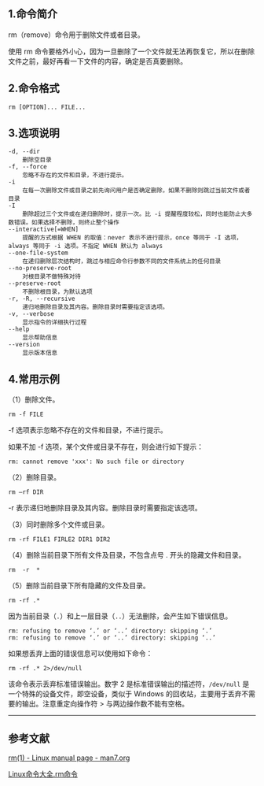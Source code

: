 ## 1.命令简介
rm（remove）命令用于删除文件或者目录。

使用 rm 命令要格外小心，因为一旦删除了一个文件就无法再恢复它，所以在删除文件之前，最好再看一下文件的内容，确定是否真要删除。

## 2.命令格式
```
rm [OPTION]... FILE...
```

## 3.选项说明
```
-d, --dir
	删除空目录
-f, --force
	忽略不存在的文件和目录，不进行提示。
-i
	在每一次删除文件或目录之前先询问用户是否确定删除，如果不删除则跳过当前文件或者目录
-I
	删除超过三个文件或在递归删除时，提示一次。比 -i 提醒程度较松，同时也能防止大多数错误。如果选择不删除，则终止整个操作
--interactive[=WHEN]
	提醒的方式根据 WHEN 的取值：never 表示不进行提示，once 等同于 -I 选项，always 等同于 -i 选项。不指定 WHEN 默认为 always
--one-file-system
	在递归删除层次结构时，跳过与相应命令行参数不同的文件系统上的任何目录
--no-preserve-root
	对根目录不做特殊对待
--preserve-root
	不删除根目录，为默认选项
-r, -R, --recursive
	递归地删除目录及其内容。删除目录时需要指定该选项。
-v, --verbose
	显示指令的详细执行过程
--help
	显示帮助信息
--version
	显示版本信息
```

## 4.常用示例
（1）删除文件。
```shell
rm -f FILE
```
-f 选项表示忽略不存在的文件和目录，不进行提示。

如果不加 -f 选项，某个文件或目录不存在，则会进行如下提示：

```
rm: cannot remove 'xxx': No such file or directory
```

（2）删除目录。
```shell
rm –rf DIR
```
-r 表示递归地删除目录及其内容。删除目录时需要指定该选项。

（3）同时删除多个文件或目录。

```shell
rm -rf FILE1 FIRLE2 DIR1 DIR2
```

（4）删除当前目录下所有文件及目录，不包含点号 . 开头的隐藏文件和目录。
```shell
rm  -r  *
```
（5）删除当前目录下所有隐藏的文件及目录。
```shell
rm -rf .* 
```
因为当前目录（`.`）和上一层目录（`..`）无法删除，会产生如下错误信息。
```shell
rm: refusing to remove ‘.’ or ‘..’ directory: skipping ‘.’
rm: refusing to remove ‘.’ or ‘..’ directory: skipping ‘..’
```
如果想丢弃上面的错误信息可以使用如下命令：
```shell
rm -rf .* 2>/dev/null
```
该命令表示丢弃标准错误输出。数字 2 是标准错误输出的描述符，`/dev/null` 是一个特殊的设备文件，即空设备，类似于 Windows 的回收站，主要用于丢弃不需要的输出。注意重定向操作符 > 与两边操作数不能有空格。

---
## 参考文献
[rm(1) - Linux manual page - man7.org](https://man7.org/linux/man-pages/man1/rm.1.html)

[Linux命令大全.rm命令](http://man.linuxde.net/rm)

<Vssue title="rm" />